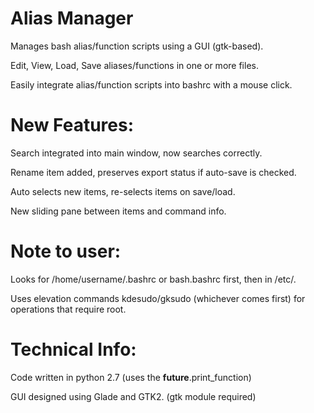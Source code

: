 Alias Manager
=============

Manages bash alias/function scripts using a GUI (gtk-based).

Edit, View, Load, Save aliases/functions in one or more files.

Easily integrate alias/function scripts into bashrc with a mouse click.


New Features:
=============
Search integrated into main window, now searches correctly.

Rename item added, preserves export status if auto-save is checked.

Auto selects new items, re-selects items on save/load.

New sliding pane between items and command info. 

Note to user:
=============
Looks for /home/username/.bashrc or bash.bashrc first, then in /etc/.

Uses elevation commands kdesudo/gksudo (whichever comes first) for operations that
 require root.
 
 
Technical Info:
===============

Code written in python 2.7 (uses the __future__.print_function)

GUI designed using Glade and GTK2. (gtk module required)
  
  
